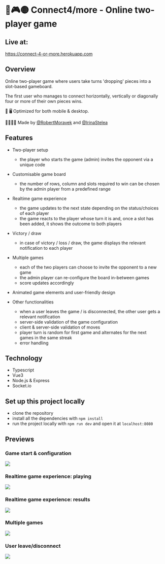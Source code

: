 # 🔴🎮🟡 Connect4/more - Online two-player game

## Live at:

https://connect-4-or-more.herokuapp.com

## Overview

Online two-player game where users take turns 'dropping' pieces into a slot-based gameboard.

The first user who manages to connect horizontally, vertically or diagonally four or more of their own pieces wins.

📱 🖥 Optimized for both mobile & desktop.

👨‍💻👩‍💻 Made by [@RobertMoravek](https://www.github.com/RobertMoravek) and [@IrinaStelea](https://www.github.com/IrinaStelea)

## Features

-   Two-player setup
    -   the player who starts the game (admin) invites the opponent via a unique code

-   Customisable game board
    -   the number of rows, column and slots required to win can be chosen by the admin player from a predefined range

-   Realtime game experience

    -   the game updates to the next state depending on the status/choices of each player
    -   the game reacts to the player whose turn it is and, once a slot has been added, it shows the outcome to both players

-   Victory / draw
    -   in case of victory / loss / draw, the game displays the relevant notification to each player

-   Multiple games

    -   each of the two players can choose to invite the opponent to a new game
    -   the admin player can re-configure the board in-between games
    -   score updates accordingly

-   Animated game elements and user-friendly design

-   Other functionalities
    -   when a user leaves the game / is disconnected, the other user gets a relevant notification
    -   server-side validation of the game configuration
    -   client & server-side validation of moves
    -   player turn is random for first game and alternates for the next games in the same streak
    -   error handling

## Technology

-   Typescript
-   Vue3
-   Node.js & Express
-   Socket.io

## Set up this project locally

-   clone the repository
-   install all the dependencies with `npm install`
-   run the project locally with `npm run dev` and open it at `localhost:8080`

## Previews

### Game start & configuration

<img src="Vue/src/assets/game_start.gif">

<br>

### Realtime game experience: playing

<img src="Vue/src/assets/playing.gif">

<br>

### Realtime game experience: results

<img src="Vue/src/assets/results.gif">

<br>

### Multiple games

<img src="Vue/src/assets/play_again.gif">

### User leave/disconnect

<img src="Vue/src/assets/leave_disconnect.gif">

<br>
